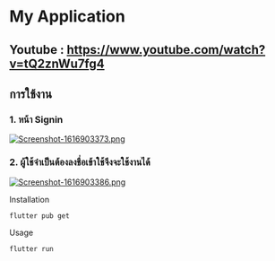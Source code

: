 # My Application

## Youtube : https://www.youtube.com/watch?v=tQ2znWu7fg4

## การใช้งาน

### 1. หน้า Signin 

[![Screenshot-1616903373.png](https://i.postimg.cc/8C65s2bL/Screenshot-1616903373.png)](https://postimg.cc/XZn3zDmv)

### 2. ผู้ใช้จำเป็นต้องลงชื่อเข้าใช้จึงจะใช้งานได้

[![Screenshot-1616903386.png](https://i.postimg.cc/fLz61Xkk/Screenshot-1616903386.png)](https://postimg.cc/zLQtgyC1)




Installation

```
flutter pub get
```
Usage 

```
flutter run
```

